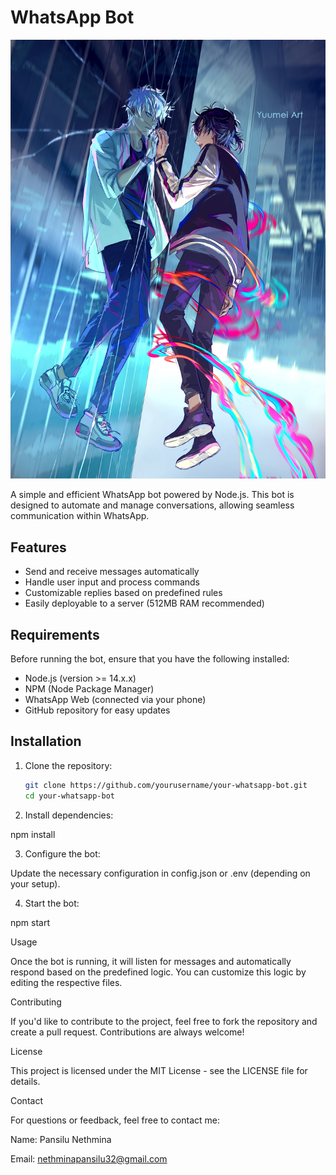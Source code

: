 # WhatsApp Bot

![WhatsApp Bot](https://raw.githubusercontent.com/NethminaPansil/Whtsapp-bot/refs/heads/main/tumblr_1d7104aa11efcf7ebbaab88a184a7279_25602a04_1280.jpg)

A simple and efficient WhatsApp bot powered by Node.js. This bot is designed to automate and manage conversations, allowing seamless communication within WhatsApp.

## Features

- Send and receive messages automatically
- Handle user input and process commands
- Customizable replies based on predefined rules
- Easily deployable to a server (512MB RAM recommended)

## Requirements

Before running the bot, ensure that you have the following installed:

- Node.js (version >= 14.x.x)
- NPM (Node Package Manager)
- WhatsApp Web (connected via your phone)
- GitHub repository for easy updates

## Installation

1. Clone the repository:

   ```bash
   git clone https://github.com/yourusername/your-whatsapp-bot.git
   cd your-whatsapp-bot

2. Install dependencies:

npm install


3. Configure the bot:

Update the necessary configuration in config.json or .env (depending on your setup).



4. Start the bot:

npm start



Usage

Once the bot is running, it will listen for messages and automatically respond based on the predefined logic. You can customize this logic by editing the respective files.

Contributing

If you'd like to contribute to the project, feel free to fork the repository and create a pull request. Contributions are always welcome!

License

This project is licensed under the MIT License - see the LICENSE file for details.

Contact

For questions or feedback, feel free to contact me:

Name: Pansilu Nethmina

Email: nethminapansilu32@gmail.com


